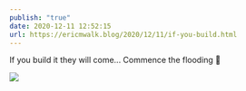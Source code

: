 ```yaml
---
publish: "true"
date: 2020-12-11 12:52:15
url: https://ericmwalk.blog/2020/12/11/if-you-build.html
---
```


If you build it they will come... Commence the flooding 🏒

![](https://ericmwalk.blog/uploads/2020/bb05e74689.jpg)